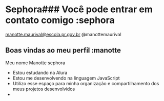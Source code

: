 # Sephora### Você pode entrar em contato comigo :sephora

manotte.maurival@escola.pr.gov.br
@manottemaurival
## Boas vindas ao meu perfil :manotte
Meu nome  Manotte sephora

- Estou estudando na Alura
- Estou me desenvolvendo na linguagem JavaScript
- Utilizo esse espaço para minha organização e compartilhamento dos meus projetos desenvolvidos
- 
